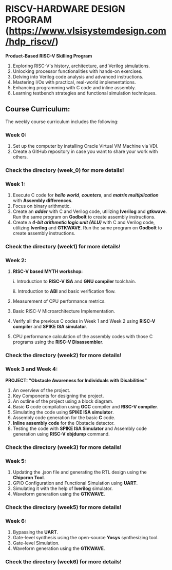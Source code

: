 # RISCV-HARDWARE DESIGN PROGRAM (https://www.vlsisystemdesign.com/hdp_riscv/) #
**Product-Based RISC-V Skilling Program**
1. Exploring RISC-V's history, architecture, and Verilog simulations.
2. Unlocking processor functionalities with hands-on exercises.
3. Delving into Verilog code analysis and advanced instructions.
4. Mastering I/Os with practical, real-world implementations.
5. Enhancing programming with C code and inline assembly.
6. Learning testbench strategies and functional simulation techniques.

## Course Curriculum: ##

The weekly course curriculum includes the following:

### Week 0: ### 
1. Set up the computer by installing Oracle Virtual VM Machine via VDI.
2. Create a GitHub repository in case you want to share your work with others.

### Check the directory (week_0) for more details! ###

### Week 1: ###
1. Execute C code for ***hello world***, ***counters***, and ***matrix multiplication*** with **Assembly differences**.
2. Focus on binary arithmetic.
3. Create an ***adder*** with C and Verilog code, utilizing **Iverilog** and **gtkwave**. Run the same program on **Godbolt** to create assembly instructions.
4. Create a ***4-bit arithmetic logic unit (ALU)*** with C and Verilog code, utilizing **Iverilog** and **GTKWAVE**. Run the same program on **Godbolt** to create assembly instructions.

### Check the directory (week1) for more details! ###

### Week 2: ###
1. **RISC-V based MYTH workshop:**
   
    i. Introduction to **RISC-V ISA** and **GNU compiler** toolchain.
   
    ii. Introduction to **ABI** and basic verification flow.
   
3. Measurement of CPU performance metrics.
4. Basic RISC-V Microarchitecture Implementation.
5. Verify all the previous C codes in Week 1 and Week 2 using **RISC-V compiler** and **SPIKE ISA simulator**.
6. CPU performance calculation of the assembly codes with those C programs using the **RISC-V Disassembler**.

### Check the directory (week2) for more details!  ###

### Week 3 and Week 4: ###
**PROJECT: "Obstacle Awareness for Individuals with Disabilities"**
1. An overview of the project.
2. Key Components for designing the project.
3. An outline of the project using a block diagram.
4. Basic **C** code compilation using **GCC** compiler and **RISC-V compiler**.
5. Simulating the code using **SPIKE ISA simulator**.
6. Assembly code generation for the basic **C** code.
7. **Inline assembly code** for the Obstacle detector.
8. Testing the code with **SPIKE ISA Simulator** and Assembly code generation using **RISC-V objdump** command.

### Check the directory (week3) for more details! ###

### Week 5: ###
   1. Updating the .json file and generating the RTL design using the **Chipcron Tool**.
   2. GPIO Configuration and Functional Simulation using **UART**.
   3. Simulating it with the help of **Iverilog** simulator.
   4. Waveform generation using the **GTKWAVE**.

### Check the directory (week5) for more details! ###

### Week 6: ###
   1. Bypassing the **UART**.
   2. Gate-level synthesis using the open-source **Yosys** synthesizing tool.
   3. Gate-level Simulation.
   4. Waveform generation using the **GTKWAVE**.

### Check the directory (week6) for more details! ###
